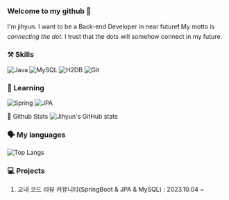 ### Welcome to my github 👋

I'm jihyun. I want to be a Back-end Developer in near future❗
My motto is *connecting the dot*. I trust that the dots will somehow connect in my future.

### ⚒️ Skills
![Java](https://img.shields.io/badge/-Java-007396?style=for-the-badge&logo=&logoColor=white)
![MySQL](https://img.shields.io/badge/-MySQL-4479A1?style=for-the-badge&logo=mysql&logoColor=white)
![H2DB](https://img.shields.io/badge/-H2DB-00599C?style=for-the-badge&logo=H2DB&logoColor=white)
![Git](https://img.shields.io/badge/-Git-F05032?style=for-the-badge&logo=git&logoColor=white)

### 🌱 Learning
![Spring](https://img.shields.io/badge/-Spring-6DB33F?style=for-the-badge&logo=spring&logoColor=white)
![JPA](https://img.shields.io/badge/-JPA-6DB33F?style=for-the-badge&logo=jpa&logoColor=white)
<!-- ![Docker](https://img.shields.io/badge/-Docker-2496ED?style=for-the-badge&logo=docker&logoColor=white) -->
<!-- ![AWS](https://img.shields.io/badge/-AWS-FF9900?style=for-the-badge&logo=AmazonAWS&logoColor=white) -->
<!-- ![Kafka](https://img.shields.io/badge/-Kafka-231F20?style=for-the-badge&logo=apachekafka&logoColor=white) -->

🌟 Github Stats
![Jihyun's GitHub stats](https://github-readme-stats.vercel.app/api?username=Jihyun3478&show_icons=true&theme=prussian)

### 🗣️ My languages
![Top Langs](https://github-readme-stats.vercel.app/api/top-langs/?username=Jihyun3478&theme=prussian)

### 💻 Projects
1. 교내 코드 리뷰 커뮤니티(SpringBoot & JPA & MySQL) : 2023.10.04 ~
